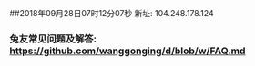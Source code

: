 ##2018年09月28日07时12分07秒 新址: 104.248.178.124
### 兔友常见问题及解答: https://github.com/wanggonging/d/blob/w/FAQ.md
